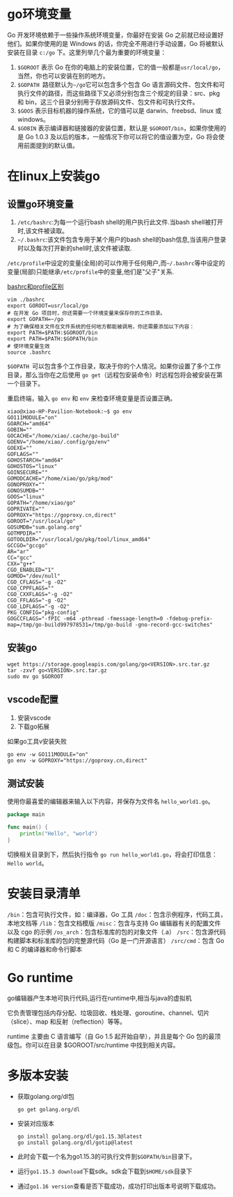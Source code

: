 # go环境变量
Go 开发环境依赖于一些操作系统环境变量，你最好在安装 Go 之前就已经设置好他们。如果你使用的是 Windows 的话，你完全不用进行手动设置，Go 将被默认安装在目录 `c:/go` 下。这里列举几个最为重要的环境变量：
1. `$GOROOT` 表示 Go 在你的电脑上的安装位置，它的值一般都是`usr/local/go`，当然，你也可以安装在别的地方。
2. `$GOPATH `路径默认为`~/go`它可以包含多个包含 Go 语言源码文件、包文件和可执行文件的路径，而这些路径下又必须分别包含三个规定的目录：src、pkg 和 bin，这三个目录分别用于存放源码文件、包文件和可执行文件。
3. `$GOOS` 表示目标机器的操作系统，它的值可以是 darwin、freebsd、linux 或 windows。
4. `$GOBIN` 表示编译器和链接器的安装位置，默认是 `$GOROOT/bin`，如果你使用的是 Go 1.0.3 及以后的版本，一般情况下你可以将它的值设置为空，Go 将会使用前面提到的默认值。
# 在linux上安装go
## 设置go环境变量
1. `/etc/bashrc`:为每一个运行bash shell的用户执行此文件.当bash shell被打开时,该文件被读取。
2. `~/.bashrc`:该文件包含专用于某个用户的bash shell的bash信息,当该用户登录时以及每次打开新的shell时,该文件被读取.

`/etc/profile`中设定的变量(全局)的可以作用于任何用户,而`~/.bashrc`等中设定的变量(局部)只能继承`/etc/profile`中的变量,他们是"父子"关系.

[bashrc和profile区别](https://www.cnblogs.com/hongzg1982/articles/2101792.html)

```shell
vim ./bashrc
export GOROOT=usr/local/go
# 在开发 Go 项目时，你还需要一个环境变量来保存你的工作目录。
export GOPATH=~/go
# 为了确保相关文件在文件系统的任何地方都能被调用，你还需要添加以下内容：
export PATH=$PATH:$GOROOT/bin
export PATH=$PATH:$GOPATH/bin
# 使环境变量生效
source .bashrc
```

`$GOPATH `可以包含多个工作目录，取决于你的个人情况。如果你设置了多个工作目录，那么当你在之后使用 `go get`（远程包安装命令）时远程包将会被安装在第一个目录下。

重启终端，输入 `go env` 和 `env` 来检查环境变量是否设置正确。
```shell
xiao@xiao-HP-Pavilion-Notebook:~$ go env
GO111MODULE="on"
GOARCH="amd64"
GOBIN=""
GOCACHE="/home/xiao/.cache/go-build"
GOENV="/home/xiao/.config/go/env"
GOEXE=""
GOFLAGS=""
GOHOSTARCH="amd64"
GOHOSTOS="linux"
GOINSECURE=""
GOMODCACHE="/home/xiao/go/pkg/mod"
GONOPROXY=""
GONOSUMDB=""
GOOS="linux"
GOPATH="/home/xiao/go"
GOPRIVATE=""
GOPROXY="https://goproxy.cn,direct"
GOROOT="/usr/local/go"
GOSUMDB="sum.golang.org"
GOTMPDIR=""
GOTOOLDIR="/usr/local/go/pkg/tool/linux_amd64"
GCCGO="gccgo"
AR="ar"
CC="gcc"
CXX="g++"
CGO_ENABLED="1"
GOMOD="/dev/null"
CGO_CFLAGS="-g -O2"
CGO_CPPFLAGS=""
CGO_CXXFLAGS="-g -O2"
CGO_FFLAGS="-g -O2"
CGO_LDFLAGS="-g -O2"
PKG_CONFIG="pkg-config"
GOGCCFLAGS="-fPIC -m64 -pthread -fmessage-length=0 -fdebug-prefix-map=/tmp/go-build997978531=/tmp/go-build -gno-record-gcc-switches"
```
## 安装go
```shell
wget https://storage.googleapis.com/golang/go<VERSION>.src.tar.gz
tar -zxvf go<VERSION>.src.tar.gz
sudo mv go $GOROOT
```
## vscode配置
1. 安装vscode
2. 下载go拓展

如果go工具v安装失败

```shell
go env -w GO111MODULE="on"
go env -w GOPROXY="https://goproxy.cn,direct"
```

## 测试安装
使用你最喜爱的编辑器来输入以下内容，并保存为文件名 `hello_world1.go`。
```go
package main

func main() {
    println("Hello", "world")
}
```
切换相关目录到下，然后执行指令 `go run hello_world1.go`，将会打印信息：`Hello world`。

# 安装目录清单
`/bin`：包含可执行文件，如：编译器，Go 工具
`/doc`：包含示例程序，代码工具，本地文档等
`/lib`：包含文档模版
`/misc`：包含与支持 Go 编辑器有关的配置文件以及 cgo 的示例
`/os_arch`：包含标准库的包的对象文件（.a）
`/src`：包含源代码构建脚本和标准库的包的完整源代码（Go 是一门开源语言）
`/src/cmd`：包含 Go 和 C 的编译器和命令行脚本

# Go runtime
go编辑器产生本地可执行代码,运行在runtime中,相当与java的虚拟机

它负责管理包括内存分配、垃圾回收、栈处理、goroutine、channel、切片（slice）、map 和反射（reflection）等等。

runtime 主要由 C 语言编写（自 Go 1.5 起开始自举），并且是每个 Go 包的最顶级包。你可以在目录 $GOROOT/src/runtime 中找到相关内容。

# 多版本安装
- 获取golang.org/dl包
  
  `go get golang.org/dl`
- 安装对应版本
  ```
  go install golang.org/dl/go1.15.3@latest
  go install golang.org/dl/gotip@latest
  ```
- 此时会下载一个名为go1.15.3的可执行文件到`$GOPATH/bin`目录下。
- 运行`go1.15.3 download`下载sdk。sdk会下载到`$HOME/sdk`目录下 
- 通过`go1.16 version`查看是否下载成功，成功打印出版本号说明下载成功。
